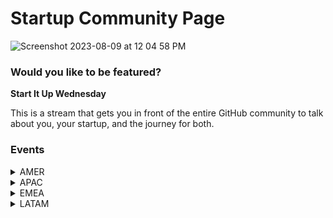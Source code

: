 # Startup Community Page
![Screenshot 2023-08-09 at 12 04 58 PM](https://github.com/GitHub-for-Startups/Global-Repo/assets/104146251/2aebb34b-7f87-4e82-98ca-f73b581bd805)



### Would you like to be featured?

**Start It Up Wednesday**

This is a stream that gets you in front of the entire GitHub community to talk about you, your startup, and the journey for both.

### Events

<details><summary>
AMER
</summary>

### 🟢 Upcoming Events (this month)

| Session | Registration | Date & Time |
|---|---|---|
| Getting Started with GitHub for Startups | [REGISTER HERE](https://github.registration.goldcast.io/events/cfc22fbe-0ddc-44ef-aeaf-5f6cb5d4ffe0) | Aug. 23 9:00am PST|

  
### 🟡 Upcoming Events (next month)
  
</details> 
  
<details><summary>
APAC
</summary>

### 🟢 Upcoming Events (this month)

| Session | Registration | Date & Time |
|---|---|---|
| Getting Started with GitHub for Startups | [REGISTER HERE](https://github.registration.goldcast.io/events/70a62380-c881-4819-9248-1012a938d743) | Aug. 24 12:00pm IST|

  
### 🟡 Upcoming Events (next month)
  
| Session | Registration | Time |
|---|---|---|

</details> 
  
<details><summary>
EMEA
</summary>

### 🟢 Upcoming Events (this month)
| Session | Registration | Date & Time |
|---|---|---|
| Getting Started with GitHub for Startups | [REGISTER HERE](https://github.registration.goldcast.io/events/cfc22fbe-0ddc-44ef-aeaf-5f6cb5d4ffe0) | Aug. 23 5:00pm CET|
  
### 🟡 Upcoming Events (next month)
  
</details> 
      
<details><summary>
LATAM
</summary>

### 🟢 Upcoming Events (this month)

COMING SOON

